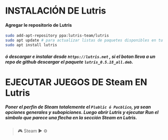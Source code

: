 # INSTALACIÓN DE Lutris
#### Agregar le repositorio de Lutris
```bash
sudo add-apt-repository ppa:lutris-team/lutris
sudo apt update # para actualizar listas de paquetes disponibles en tu sistema
sudo apt install lutris
```
##### ó descargar e instalar desde `https://lutris.net` , si el boton lleva a un repo de github descargar el paquete `lutris_0.5.18_all.deb`.
# EJECUTAR JUEGOS DE Steam EN Lutris
##### Poner el perfin de Steam totalemente el `Plublic ó Pucblico`, ya sean opciones generales y subopiciones. Luego abrir Lutris y ejecutar Run el simbolo que parece una flecha en la sección Steam en Lutris.
> 🎮 Steam ▶ ⚙️